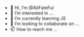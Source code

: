 - 👋 Hi, I’m @AliFateFul
- 👀 I’m interested in ...
- 🌱 I’m currently learning JS
- 💞️ I’m looking to collaborate on ...
- 📫 How to reach me ...

<!---
AliFateFul/AliFateFul is a ✨ special ✨ repository because its `README.md` (this file) appears on your GitHub profile.
You can click the Preview link to take a look at your changes.
--->
